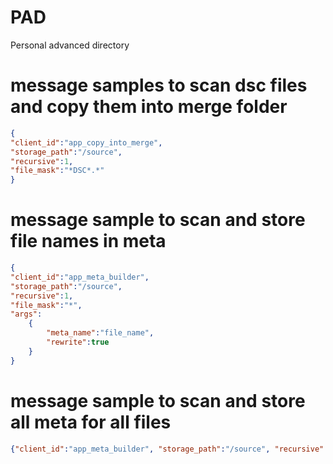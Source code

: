 # PAD
Personal advanced directory

# message samples to scan dsc files and copy them into merge folder
```json
{
"client_id":"app_copy_into_merge",
"storage_path":"/source",
"recursive":1,
"file_mask":"*DSC*.*"
}
```

# message sample to scan and store file names in meta

```json
{
"client_id":"app_meta_builder",
"storage_path":"/source",
"recursive":1,
"file_mask":"*",
"args":
    {
        "meta_name":"file_name",
        "rewrite":true
    }
}
```

# message sample to scan and store all meta for all files
```json
{"client_id":"app_meta_builder", "storage_path":"/source", "recursive":1, "file_mask":"*"}
```
